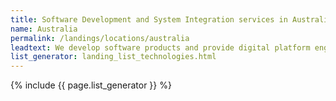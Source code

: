 ```yaml
---
title: Software Development and System Integration services in Australia
name: Australia
permalink: /landings/locations/australia
leadtext: We develop software products and provide digital platform engineering services in across Australia, New Zeland and Asia
list_generator: landing_list_technologies.html
---
```

{% include {{ page.list_generator }} %}